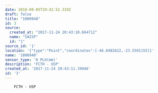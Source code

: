 ```yaml
---
date: 2018-09-05T19:42:52.319Z
draft: false
title: "1000948"
id: 3
source:
  created_at: "2017-11-24 20:43:10.664712"
  name: "SAISP"
  id: "1"
source_id: '1'
location: '{"type":"Point","coordinates":[-46.6982622,-23.5591155]}'
name: '1000948'
sensor_type: '0 PLU(mm)'
description: 'FCTH - USP'
created_at: '2017-11-24 20:43:11.39946'
id: '3'
---
```

		FCTH - USP